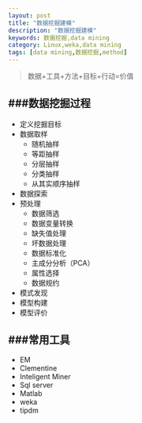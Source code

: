 ```yaml
---
layout: post
title: "数据挖掘建模"
description: "数据挖掘建模"
keywords: 数据挖掘,data mining
category: Linux,weka,data mining
tags: [data mining,数据挖掘,method]
---
```


> 数据+工具+方法+目标+行动=价值


<!-- more -->

###数据挖掘过程
---

- 定义挖掘目标
- 数据取样
	- 随机抽样
	- 等距抽样
	- 分层抽样
	- 分类抽样
	- 从其实顺序抽样
- 数据探索
- 预处理
	- 数据筛选
	- 数据变量转换
	- 缺失值处理
	- 坏数据处理
	- 数据标准化
	- 主成分分析（PCA）
	- 属性选择
	- 数据规约
- 模式发现
- 模型构建
- 模型评价



###常用工具
---
- EM
- Clementine
- Inteligent Miner
- Sql server
- Matlab
- weka
- tipdm


